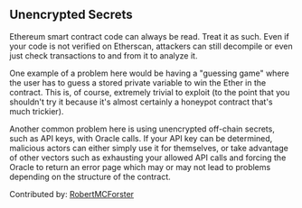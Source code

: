 ## Unencrypted Secrets

Ethereum smart contract code can always be read. Treat it as such. Even if your code is not verified on Etherscan, attackers can still decompile or even just check transactions to and from it to analyze it.

One example of a problem here would be having a "guessing game" where the user has to guess a stored private variable to win the Ether in the contract. This is, of course, extremely trivial to exploit (to the point that you shouldn't try it because it's almost certainly a honeypot contract that's much trickier).

Another common problem here is using unencrypted off-chain secrets, such as API keys, with Oracle calls. If your API key can be determined, malicious actors can either simply use it for themselves, or take advantage of other vectors such as exhausting your allowed API calls and forcing the Oracle to return an error page which may or may not lead to problems depending on the structure of the contract.

Contributed by: [RobertMCForster](https://github.com/RobertMCForster)
